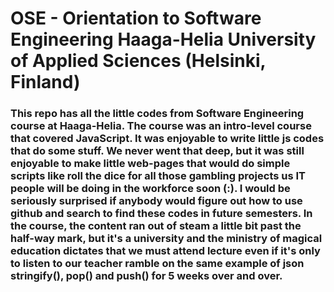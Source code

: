 # OSE - Orientation to Software Engineering Haaga-Helia University of Applied Sciences (Helsinki, Finland)
### This repo has all the little codes from Software Engineering course at Haaga-Helia. The course was an intro-level course that covered JavaScript. It was enjoyable to write little js codes that do some stuff. We never went that deep, but it was still enjoyable to make little web-pages that would do simple scripts like roll the dice for all those gambling projects us IT people will be doing in the workforce soon (:). I would be seriously surprised if anybody would figure out how to use github and search to find these codes in future semesters.  In the course, the content ran out of steam a little bit past the half-way mark, but it's a university and the ministry of magical education dictates that we must attend lecture even if it's only to listen to our teacher ramble on the same example of json stringify(), pop() and push() for 5 weeks over and over.  
